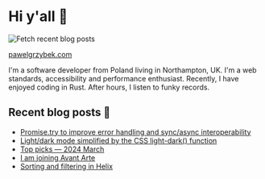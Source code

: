 # Hi y'all 👋

![Fetch recent blog posts](https://github.com/pawelgrzybek/pawelgrzybek/workflows/Fetch%20recent%20blog%20posts/badge.svg)

[pawelgrzybek.com](https://pawelgrzybek.com)

I'm a software developer from Poland living in Northampton, UK. I'm a web standards, accessibility and performance enthusiast. Recently, I have enjoyed coding in Rust. After hours, I listen to funky records.

## Recent blog posts 📝

<!-- FEED-START -->
- [Promise.try to improve error handling and sync/async interoperability](https://pawelgrzybek.com/promise-try-to-improve-error-handling-and-sync-async-interoperability/)
- [Light/dark mode simplified by the CSS light-dark() function](https://pawelgrzybek.com/light-dark-mode-simplified-by-the-css-light-dark-function/)
- [Top picks — 2024 March](https://pawelgrzybek.com/top-picks-2024-march/)
- [I am joining Avant Arte](https://pawelgrzybek.com/i-am-joining-avant-arte/)
- [Sorting and filtering in Helix](https://pawelgrzybek.com/sorting-and-filtering-in-helix/)
<!-- FEED-END -->